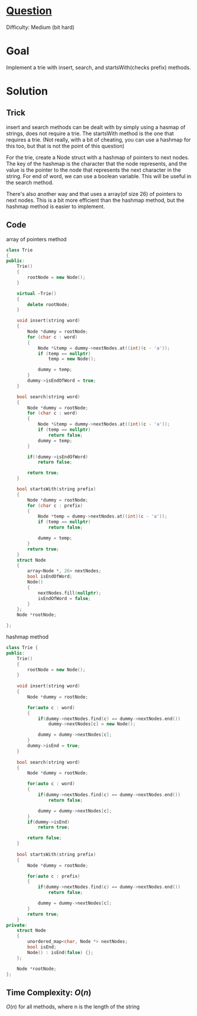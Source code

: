 # [Question](https://leetcode.com/problems/implement-trie-prefix-tree/)
Difficulty: Medium (bit hard)
# Goal
Implement a trie with insert, search, and startsWith(checks prefix) methods.
# Solution
## Trick
insert and search methods can be dealt with by simply using a hasmap of strings, does not require a trie. The startsWith method is the one that requires a trie. (Not really, with a bit of cheating, you can use a hashmap for this too, but that is not the point of this question)

For the trie, create a Node struct with a hashmap of pointers to next nodes. The key of the hashmap is the character that the node represents, and the value is the pointer to the node that represents the next character in the string. For end of word, we can use a boolean variable. This will be useful in the search method.

There's also another way and that uses a array(of size 26) of pointers to next nodes. This is a bit more efficient than the hashmap method, but the hashmap method is easier to implement.
## Code
array of pointers method
```cpp
class Trie
{
public:
    Trie()
    {
        rootNode = new Node();
    }

    virtual ~Trie()
    {
        delete rootNode;
    }

    void insert(string word)
    {
        Node *dummy = rootNode;
        for (char c : word)
        {
            Node *&temp = dummy->nextNodes.at((int)(c - 'a'));
            if (temp == nullptr)
                temp = new Node();

            dummy = temp;
        }
        dummy->isEndOfWord = true;
    }

    bool search(string word)
    {
        Node *dummy = rootNode;
        for (char c : word)
        {
            Node *&temp = dummy->nextNodes.at((int)(c - 'a'));
            if (temp == nullptr)
                return false;
            dummy = temp;
        }

        if(!dummy->isEndOfWord)
            return false;

        return true;
    }

    bool startsWith(string prefix)
    {
        Node *dummy = rootNode;
        for (char c : prefix)
        {
            Node *temp = dummy->nextNodes.at((int)(c - 'a'));
            if (temp == nullptr)
                return false;

            dummy = temp;
        }
        return true;
    }
    struct Node
    {
        array<Node *, 26> nextNodes;
        bool isEndOfWord;
        Node()
        {
            nextNodes.fill(nullptr);
            isEndOfWord = false;
        }
    };
    Node *rootNode;

};
```
hashmap method
```cpp
class Trie {
public:
    Trie()
    {
        rootNode = new Node();
    }
    
    void insert(string word) 
    {
        Node *dummy = rootNode;

        for(auto c : word)
        {
            if(dummy->nextNodes.find(c) == dummy->nextNodes.end())
                dummy->nextNodes[c] = new Node();

            dummy = dummy->nextNodes[c];
        }
        dummy->isEnd = true;
    }
    
    bool search(string word) 
    {
        Node *dummy = rootNode;

        for(auto c : word)
        {
            if(dummy->nextNodes.find(c) == dummy->nextNodes.end())
                return false;

            dummy = dummy->nextNodes[c];
        }
        if(dummy->isEnd)
            return true;

        return false;
    }
    
    bool startsWith(string prefix) 
    {
        Node *dummy = rootNode;

        for(auto c : prefix)
        {
            if(dummy->nextNodes.find(c) == dummy->nextNodes.end())
                return false;

            dummy = dummy->nextNodes[c];
        }
        return true;
    }
private:
    struct Node
    {
        unordered_map<char, Node *> nextNodes;
        bool isEnd;
        Node() : isEnd(false) {};
    };

    Node *rootNode;
};
```
## Time Complexity: $O(n)$
$O(n)$ for all methods, where n is the length of the string
